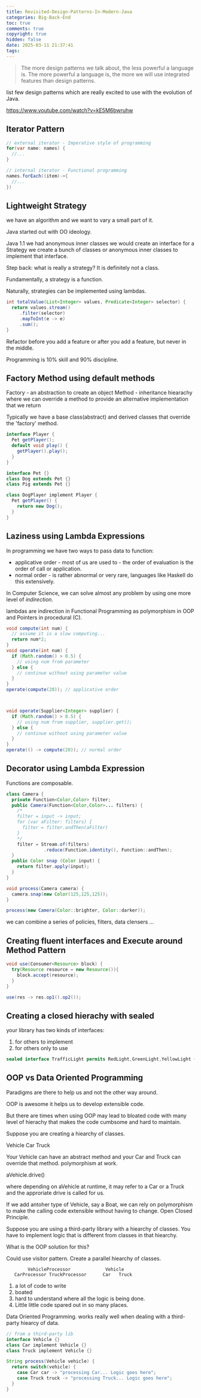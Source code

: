 ```yaml
---
title: Revisited-Design-Patterns-In-Modern-Java
categories: Big-Back-End
toc: true
comments: true
copyright: true
hidden: false
date: 2025-03-11 21:37:41
tags:
---
```


> The more design patterns we talk about, the less powerful a language is.
> The more powerful a language is, the more we will use integrated features than design patterns.

list few design patterns which are really excited to use with the evolution of Java.

https://www.youtube.com/watch?v=kE5M6bwruhw

<!--more-->

## Iterator Pattern

```java
// external iterator - Imperative style of programming
for(var name: names) {
  //...
}

// internal iterator - Functional programming
names.forEach((item)->{
  //...
})

```

## Lightweight Strategy

we have an algorithm and we want to vary a small part of it.

Java started out with OO ideology.

Java 1.1 we had anonymous inner classes
we would create an interface for a Strategy
we create a bunch of classes or anonymous inner classes to implement that interface.

Step back: what is really a strategy?
It is definitely not a class.

Fundamentally, a strategy is a function.

Naturally, strategies can be implemented using lambdas.

```java
int totalValue(List<Integer> values, Predicate<Integer> selector) {
  return values.stream()
     .filter(selector)
     .mapToInt(e -> e)
     .sum();
}
```

Refactor before you add a feature or after you add a feature, but never in the middle.

Programming is 10% skill and 90% discipline.


## Factory Method using default methods

Factory - an abstraction to create an object
Method - inheritance hiearachy where we can override a method to provide an alternative implementation that we return

Typically we have a base class(abstract) and derived classes that override the 'factory' method.

```java
interface Player {
  Pet getPlayer();
  default void play() {
    getPlayer().play();
  }
}

interface Pet {}
class Dog extends Pet {}
class Pig extends Pet {}

class DogPlayer implement Player {
  Pet getPlayer() {
    return new Dog();
  }
}

```

## Laziness using Lambda Expressions

In programming we have two ways to pass data to function:
- applicative order - most of us are used to - the order of evaluation is the order of call or application.
- normal order - is rather abnormal or very rare, languages like Haskell do this extensively.

In Computer Science, we can solve almost any problem by using one more level of *indirection*.

lambdas are indirection in Functional Programming as polymorphism in OOP and Pointers in procedural (C).


```java
void compute(int num) {
  // assume it is a slow computing...
  return num*2;
}
void operate(int num) {
  if (Math.random() > 0.5) {
    // using num from parameter
  } else {
    // continue without using parameter value
  }
}
operate(compute(20)); // applicative order



void operate(Supplier<Integer> supplier) {
  if (Math.random() > 0.5) {
    // using num from supplier, supplier.get();
  } else {
    // continue without using parameter value
  }
}
operate(() -> compute(20)); // normal order

```


## Decorator using Lambda Expression

Functions are composable.

```java
class Camera {
  private Function<Color,Color> filter;
  public Camera(Function<Color,Color>... filters) {
    /*
    filter = input -> input;
    for (var aFilter: filters) {
      filter = filter.andThen(aFilter)
    }
    */
    filter = Stream.of(filters)
              .reduce(Function.identity(), Function::andThen);
  }
  public Color snap (Color input) {
    return filter.apply(input);
  }
}

void process(Camera camera) {
  camera.snap(new Color(125,125,125));
}

process(new Camera(Color::brighter, Color::darker));
```

we can combine a series of policies, filters, data clensers ...


## Creating fluent interfaces and Execute around Method Pattern


```java
void use(Consumer<Resource> block) {
  try(Resource resource = new Resource()){
    block.accept(resource);
  }
}

use(res -> res.op1().op2());
```

## Creating a closed hierachy with sealed

your library has two kinds of interfaces:
1. for others to implement
2. for others only to use

```java
sealed interface TrafficLight permits RedLight,GreenLight,YellowLight {}
```

## OOP vs Data Oriented Programming

Paradigms are there to help us and not the other way around.

OOP is awesome it helps us to develop extensible code.

But there are times when using OOP may lead to bloated code with many level of hierachy that makes the code cumbsome and hard to maintain.


Suppose you are creating a hiearchy of classes.

Vehicle
Car
Truck

Your Vehicle can have an abstract method and your Car and Truck can override that method. polymorphism at work.

aVehicle.drive()

where depending on aVehicle at runtime, it may refer to a Car or a Truck and the approriate drive is called for us.

If we add antoher type of Vehicle, say a Boat, we can rely on polymorphism to make the calling code extensible without having to change. Open Closed Principle.


Suppose you are using a third-party library with a hiearchy of classes. You have to implement logic that is different from classes in that hiearchy.


What is the OOP solution for this?

Could use visitor pattern.
Create a parallel hiearchy of classes.

```
        VehicleProcessor             Vehicle
   CarProcessor TruckProcessor      Car   Truck
```
1. a lot of code to write
2. boated
3. hard to understand where all the logic is being done.
4. Little little code spared out in so many places.


Data Oriented Programming. works really well when dealing with a third-party hiearcy of data.
```java
// from a third-party lib
interface Vehicle {}
class Car implement Vehicle {}
class Truck implement Vehicle {}

String process(Vehicle vehicle) {
  return switch(vehicle) {
    case Car car -> "processing Car... Logic goes here";
    case Truck truck -> "processing Truck... Logic goes here";
  }
}
```

